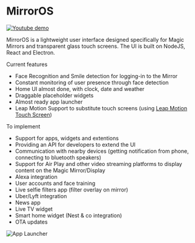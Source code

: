 # MirrorOS

[![Youtube demo](https://i.ytimg.com/vi/1FI0-PuNp8E/hqdefault.jpg "Youtube Demo of the Mirror Prototype")](https://www.youtube.com/watch?v=1FI0-PuNp8E)

MirrorOS is a lightweight user interface designed specifically for Magic Mirrors and transparent glass touch screens. The UI is built on NodeJS, React and Electron.

Current features
  - Face Recognition and Smile detection for logging-in to the Mirror
  - Constant monitoring of user presence through face detection
  - Home UI almost done, with clock, date and weather
  - Draggable placeholder widgets
  - Almost ready app launcher
  - Leap Motion Support to substitute touch screens (using [Leap Motion Touch Screen](https://github.com/wassgha/LeapMotionTouchScreen))

To implement
  - Support for apps, widgets and extentions
  - Providing an API for developers to extend the UI
  - Communication with nearby devices (getting notification from phone, connecting to bluetooth speakers)
  - Support for Air Play and other video streaming platforms to display content on the Magic Mirror/Display
  - Alexa integration
  - User accounts and face training
  - Live selfie filters app (filter overlay on mirror)
  - Uber/Lyft integration
  - News app
  - Live TV widget
  - Smart home widget (Nest & co integration)
  - OTA updates


![App Launcher](http://i.imgur.com/tPPSvuS.jpg "Mirror OS App Tray")

